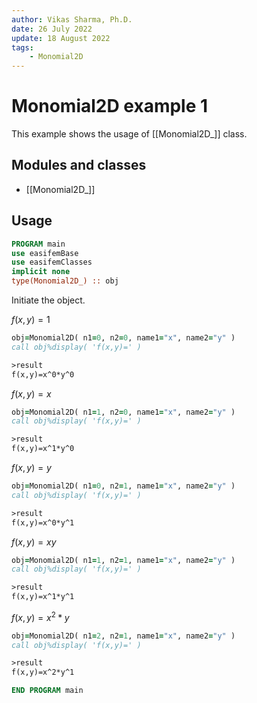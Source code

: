 ```yaml
---
author: Vikas Sharma, Ph.D.
date: 26 July 2022
update: 18 August 2022
tags:
    - Monomial2D
---
```


# Monomial2D example 1

This example shows the usage of [[Monomial2D_]] class.

## Modules and classes

- [[Monomial2D_]]

## Usage

```fortran
PROGRAM main
use easifemBase
use easifemClasses
implicit none
type(Monomial2D_) :: obj
```

Initiate the object.

$f(x,y)=1$

```fortran
obj=Monomial2D( n1=0, n2=0, name1="x", name2="y" )
call obj%display( 'f(x,y)=' )
```

```txt
>result
f(x,y)=x^0*y^0
```

$f(x,y)=x$

```fortran
obj=Monomial2D( n1=1, n2=0, name1="x", name2="y" )
call obj%display( 'f(x,y)=' )
```

```txt
>result
f(x,y)=x^1*y^0
```

$f(x,y)=y$

```fortran
obj=Monomial2D( n1=0, n2=1, name1="x", name2="y" )
call obj%display( 'f(x,y)=' )
```

```txt
>result
f(x,y)=x^0*y^1
```

$f(x,y)=xy$

```fortran
obj=Monomial2D( n1=1, n2=1, name1="x", name2="y" )
call obj%display( 'f(x,y)=' )
```

```txt
>result
f(x,y)=x^1*y^1
```

$f(x,y)=x^2*y$

```fortran
obj=Monomial2D( n1=2, n2=1, name1="x", name2="y" )
call obj%display( 'f(x,y)=' )
```

```txt
>result
f(x,y)=x^2*y^1
```

```fortran
END PROGRAM main
```
